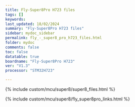 ```yaml
---
title: Fly-Super8Pro H723 files
tags: []
keywords: 
last_updated: 18/02/2024
summary: "Fly-Super8Pro H723 files"
sidebar: mydoc_sidebar
permalink: fly_-_super8_pro_h723_files.html
folder: mydoc
comments: false
toc: false
datatable: true
boardname: "Fly-Super8Pro H723" 
ver: "V1.3" 
processor: "STM32H723"

---
```

{% include custom/mcu/super8/super8_files.html %}

{% include custom/mcu/super8/fly_super8pro_links.html %}
